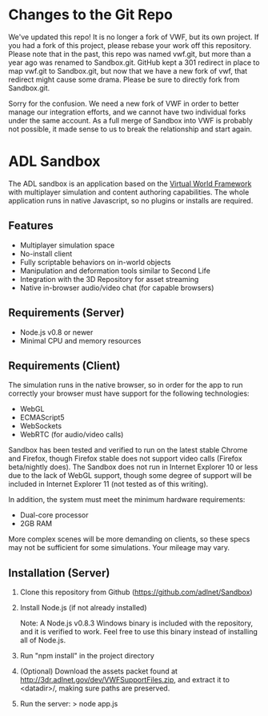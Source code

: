 Changes to the Git Repo
=======================

We've updated this repo! It is no longer a fork of VWF, but its own project. If you had a fork of this project, please rebase your work off this repository. Please note that in the past, this repo was named vwf.git, but more than a year ago was renamed to Sandbox.git. GitHub kept a 301 redirect in place to map vwf.git to Sandbox.git, but now that we have a new fork of vwf, that redirect might cause some drama. Please be sure to directly fork from Sandbox.git. 

Sorry for the confusion. We need a new fork of VWF in order to better manage our integration efforts, and we cannot have two individual forks under the same account. As a full merge of Sandbox into VWF is probably not possible, it made sense to us to break the relationship and start again.

ADL Sandbox
===========

The ADL sandbox is an application based on the [Virtual World Framework](https://github.com/virtual-world-framework/vwf)
with multiplayer simulation and content authoring capabilities. The whole application runs in native Javascript,
so no plugins or installs are required.

Features
--------

* Multiplayer simulation space
* No-install client
* Fully scriptable behaviors on in-world objects
* Manipulation and deformation tools similar to Second Life
* Integration with the 3D Repository for asset streaming
* Native in-browser audio/video chat (for capable browsers)

Requirements (Server)
---------------------

* Node.js v0.8 or newer
* Minimal CPU and memory resources

Requirements (Client)
---------------------

The simulation runs in the native browser, so in order for the app to run correctly your browser
must have support for the following technologies:

* WebGL
* ECMAScript5
* WebSockets
* WebRTC (for audio/video calls)

Sandbox has been tested and verified to run on the latest stable Chrome and Firefox, though Firefox
stable does not support video calls (Firefox beta/nightly does). The Sandbox does not run in Internet
Explorer 10 or less due to the lack of WebGL support, though some degree of support will be included
in Internet Explorer 11 (not tested as of this writing).

In addition, the system must meet the minimum hardware requirements:

* Dual-core processor
* 2GB RAM

More complex scenes will be more demanding on clients, so these specs may not be sufficient for
some simulations. Your mileage may vary.

Installation (Server)
---------------------

1. Clone this repository from Github (https://github.com/adlnet/Sandbox)

2. Install Node.js (if not already installed)

	Note: A Node.js v0.8.3 Windows binary is included with the repository, and it is verified to work.
	Feel free to use this binary instead of installing all of Node.js.

3. Run "npm install" in the project directory

4. (Optional) Download the assets packet found at http://3dr.adlnet.gov/dev/VWFSupportFiles.zip,
	and extract it to \<datadir\>/, making sure paths are preserved.
5. Run the server: > node app.js


